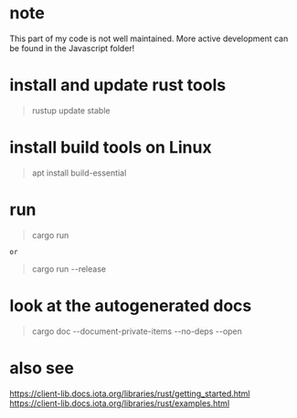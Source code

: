# note

This part of my code is not well maintained. More active development can be found in the Javascript folder!

# install and update rust tools

> rustup update stable

# install build tools on Linux

> apt install build-essential

# run

> cargo run

    or

> cargo run --release

# look at the autogenerated docs

> cargo doc --document-private-items --no-deps --open

# also see

https://client-lib.docs.iota.org/libraries/rust/getting_started.html
https://client-lib.docs.iota.org/libraries/rust/examples.html
